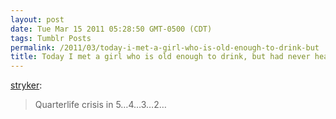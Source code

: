 ```yaml
---
layout: post
date: Tue Mar 15 2011 05:28:50 GMT-0500 (CDT)
tags: Tumblr Posts
permalink: /2011/03/today-i-met-a-girl-who-is-old-enough-to-drink-but
title: Today I met a girl who is old enough to drink, but had never heard of pogs. 
---
```


[stryker](http://stryker.tumblr.com/post/3869431158):

> Quarterlife crisis in 5…4…3…2…
